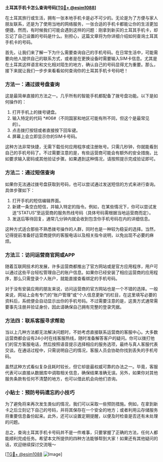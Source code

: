 **土耳其手机卡怎么查询号码[[TG💪+ @esim1088](https://t.me/s/esim1088)]**

在土耳其旅行或生活，拥有一张本地手机卡是必不可少的。无论是为了方便与家人朋友联系，还是为了使用当地的网络服务，一张合适的手机卡都能让你的生活更加便捷。然而，有时候我们可能会遇到这样的问题：刚拿到新买的土耳其手机卡，却忘记了自己设置的号码是什么。别担心，这篇文章将为你详细介绍如何查询土耳其手机卡的号码。

首先，让我们来了解一下为什么需要查询自己的手机号码。在日常生活中，可能需要向他人提供自己的联系方式，或者是在更换设备时需要输入SIM卡信息。尤其是在土耳其这样语言和文化相对陌生的地方，确认自己的号码显得尤为重要。那么，接下来就让我们一步步来看看如何查询你的土耳其手机卡号码吧！

### 方法一：通过拨号盘查询

这是最简单直接的方法之一。几乎所有的智能手机都配备了拨号盘功能。以下是如何操作的：

1. 打开手机上的拨号键盘。
2. 输入特定的代码 *#06#（不同国家和地区可能有所不同，但这个是最常见的）。
3. 点击拨打按钮或者直接按下回车键。
4. 屏幕上会立即显示你的SIM卡号码。

这种方法非常快捷，无需下载任何应用程序或注册账号。只需几秒钟，你就能看到自己的手机号码了。不过需要注意的是，有些运营商可能会有额外的安全措施，比如要求输入密码或其他验证步骤。如果遇到这种情况，请按照提示完成验证即可。

### 方法二：通过短信查询

如果你无法通过拨号盘获取到号码，也可以尝试通过发送短信的方式来进行查询。具体步骤如下：

1. 打开手机的短信编辑界面。
2. 新建一条空白短信，并输入特定的指令。例如，在某些情况下，你可以尝试发送“STATUS”至运营商的服务热线号码（具体号码需根据当地运营商而定）。
3. 发送后等待回复，通常几分钟内就会收到包含你手机号码在内的详细信息。

这种方式适合那些不熟悉拨号操作的人群，同时也是一种较为稳妥的选择。当然，记得提前准备好运营商提供的客服电话以及相关指令说明，以免出现不必要的麻烦。

### 方法三：访问运营商官网或APP

随着互联网技术的发展，许多运营商都推出了官方网站或是官方应用程序，用户可以通过这些平台轻松管理自己的账户信息。如果你已经安装了相应运营商的应用程序，那么只需登录个人账户，就能直接查看绑定的手机号码。

对于没有安装应用的朋友来说，访问运营商的官方网站也是一个不错的选择。一般来说，网站上会有专门的“账户管理”或“个人信息更新”的栏目，在这里填写必要的资料后，系统便会自动显示出你的手机号码。不过需要注意的是，这类方式通常需要事先注册并验证身份，因此请确保自己拥有完整的登录凭据。

### 方法四：联系客服寻求帮助

当以上几种方法都无法解决问题时，不妨考虑直接联系运营商的客服中心。大多数运营商都会设有24小时在线客服热线，随时准备解答客户的疑问。你可以拨打他们的官方客服电话，然后按照语音提示选择相应的服务选项，最终与真人客服代表交谈。在通话过程中，只需说明自己的情况，客服人员会协助你找到丢失的手机号码。

虽然这种方式看似复杂且耗时较长，但它却是最权威可靠的办法之一。毕竟，客服代表可以直接从数据库中调取相关信息，确保结果准确无误。另外，如果你对其他服务条款有任何不清楚的地方，也可以借此机会向他们咨询。

### 小贴士：预防号码遗忘的小技巧

为了避免将来再次发生类似的情况，我们可以采取一些预防措施。例如，在拿到新卡之后立刻记下自己的号码，并将其保存在一个安全的地方；或者利用云存储服务将重要信息备份起来。此外，还可以设置定期提醒，以便及时检查是否还有未处理的问题。

总之，查询土耳其手机卡号码并不是一件难事，只要掌握了正确的方法，任何人都能顺利完成任务。希望本文所提供的四种方法能够帮到大家！如果还有其他疑问的话，欢迎继续探讨交流哦～

[[TG💪+ @esim1088](https://t.me/s/esim1088) ![Image](https://i.postimg.cc/4NQfJmqS/Snipaste-2025-05-13-00-14-12.png)]